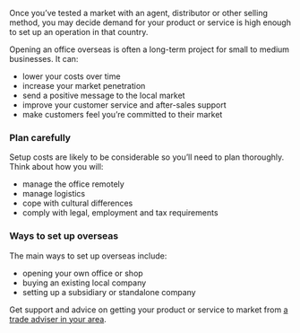 Once you&rsquo;ve tested a market with an agent, distributor or other selling method, you may decide demand for your product or service is high enough to set up an operation in that country.

Opening an office overseas is often a long-term project for small to medium businesses. It can:

- lower your costs over time
- increase your market penetration
- send a positive message to the local market
- improve your customer service and after-sales support
- make customers feel you&rsquo;re committed to their market

### Plan carefully

Setup costs are likely to be considerable so you&rsquo;ll need to plan thoroughly. Think about how you will:

- manage the office remotely
- manage logistics
- cope with cultural differences
- comply with legal, employment and tax requirements

### Ways to set up overseas

The main ways to set up overseas include:

- opening your own office or shop
- buying an existing local company
- setting up a subsidiary or standalone company

Get support and advice on getting your product or service to market from [a trade adviser in your area](https://www.contactus.trade.gov.uk/office-finder/ "trade adviser office finder").

